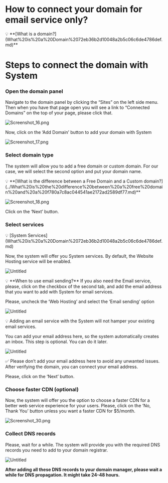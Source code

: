 # How to connect your domain for email service only?

<aside>
💡 **[What is a domain?](What%20is%20a%20Domain%2072eb36b2d10048a2b5c06c6de4786def.md)**

</aside>

# Steps to connect the domain with System

### Open the domain panel

Navigate to the domain panel by clicking the “Sites” on the left side menu. Then when you have that page open you will see a link to “Connected Domains” on the top of your page, please click that. 

![Screenshot_16.png](How%20to%20connect%20your%20domain%20for%20email%20service%20only%20f50b90f988434f1090ec8b5752678511/Screenshot_16.png)

Now, click on the ‘Add Domain’ button to add your domain with System

![Screenshot_17.png](How%20to%20connect%20your%20domain%20for%20email%20service%20only%20f50b90f988434f1090ec8b5752678511/Screenshot_17.png)

### Select domain type

The system will allow you to add a free domain or custom domain. For our case, we will select the second option and put your domain name.

<aside>
💡 **[What is the difference between a Free Domain and a Custom domain?](../What%20is%20the%20difference%20between%20a%20free%20domain%20and%20a%20f780a7c8ac044541ae2172ad2589df77.md)**

</aside>

![Screenshot_18.png](How%20to%20connect%20your%20domain%20for%20email%20service%20only%20f50b90f988434f1090ec8b5752678511/Screenshot_18.png)

Click on the ‘Next’ button. 

### Select services

<aside>
💡 [System Services](What%20is%20a%20Domain%2072eb36b2d10048a2b5c06c6de4786def.md)

</aside>

Now, the system will offer you System services. By default, the Website Hosting service will be enabled.

![Untitled](How%20to%20connect%20your%20domain%20for%20email%20service%20only%20f50b90f988434f1090ec8b5752678511/Untitled.png)

<aside>
💡 **When to use email sending?**
If you also need the Email service, please, click on the checkbox of the second tab, and add the email address that you want to add with System for email services.

</aside>

Please, uncheck the ‘Web Hosting’ and select the ‘Email sending’ option

![Untitled](How%20to%20connect%20your%20domain%20for%20email%20service%20only%20f50b90f988434f1090ec8b5752678511/Untitled%201.png)

<aside>
💡 Adding an email service with the System will not hamper your existing email services.

</aside>

You can add your email address here, so the system automatically creates an inbox. This step is optional. You can do it later. 

![Untitled](How%20to%20connect%20Domain%20with%20System%209cba3b5055774ff48d089f03590a9c97/Untitled%201.png)

<aside>
✅ Please don’t add your email address here to avoid any unwanted issues. After verifying the domain, you can connect your email address.

</aside>

Please, click on the ‘Next’ button. 

### Choose faster CDN (optional)

Now, the system will offer you the option to choose a faster CDN for a better web service experience for your users. Please, click on the ‘No, Thank You’ button unless you want a faster CDN for $5/month.

![Screenshot_30.png](How%20to%20connect%20your%20domain%20for%20email%20service%20only%20f50b90f988434f1090ec8b5752678511/Screenshot_30.png)

### Collect DNS records

Please, wait for a while. The system will provide you with the required DNS records you need to add to your domain registrar.

![Untitled](How%20to%20connect%20your%20domain%20for%20email%20service%20only%20f50b90f988434f1090ec8b5752678511/Untitled%202.png)

**After adding all these DNS records to your domain manager, please wait a while for DNS propagation. It might take 24-48 hours.**